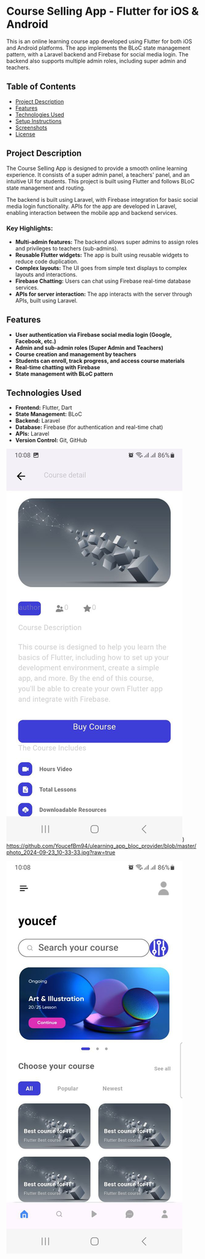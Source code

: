 # Course Selling App - Flutter for iOS & Android

This is an online learning course app developed using Flutter for both iOS and Android platforms. The app implements the BLoC state management pattern, with a Laravel backend and Firebase for social media login. The backend also supports multiple admin roles, including super admin and teachers.

## Table of Contents
- [Project Description](#project-description)
- [Features](#features)
- [Technologies Used](#technologies-used)
- [Setup Instructions](#setup-instructions)
- [Screenshots](#screenshots)
- [License](#license)

## Project Description

The Course Selling App is designed to provide a smooth online learning experience. It consists of a super admin panel, a teachers' panel, and an intuitive UI for students. This project is built using Flutter and follows BLoC state management and routing.

The backend is built using Laravel, with Firebase integration for basic social media login functionality. APIs for the app are developed in Laravel, enabling interaction between the mobile app and backend services.

### Key Highlights:
- **Multi-admin features:** The backend allows super admins to assign roles and privileges to teachers (sub-admins).
- **Reusable Flutter widgets:** The app is built using reusable widgets to reduce code duplication.
- **Complex layouts:** The UI goes from simple text displays to complex layouts and interactions.
- **Firebase Chatting:** Users can chat using Firebase real-time database services.
- **APIs for server interaction:** The app interacts with the server through APIs, built using Laravel.

## Features

- **User authentication via Firebase social media login (Google, Facebook, etc.)**
- **Admin and sub-admin roles (Super Admin and Teachers)**
- **Course creation and management by teachers**
- **Students can enroll, track progress, and access course materials**
- **Real-time chatting with Firebase**
- **State management with BLoC pattern**
## Technologies Used

- **Frontend:** Flutter, Dart
- **State Management:** BLoC
- **Backend:** Laravel
- **Database:** Firebase (for authentication and real-time chat)
- **APIs:** Laravel
- **Version Control:** Git, GitHub




![course descreption ](https://github.com/YoucefBm94/ulearning_app_bloc_provider/blob/master/photo_2024-09-23_10-33-33%20(2).jpg?raw=true
))
https://github.com/YoucefBm94/ulearning_app_bloc_provider/blob/master/photo_2024-09-23_10-33-33.jpg?raw=true

![Alt text](https://github.com/YoucefBm94/ulearning_app_bloc_provider/blob/master/photo_2024-09-23_10-33-33.jpg?raw=true)
